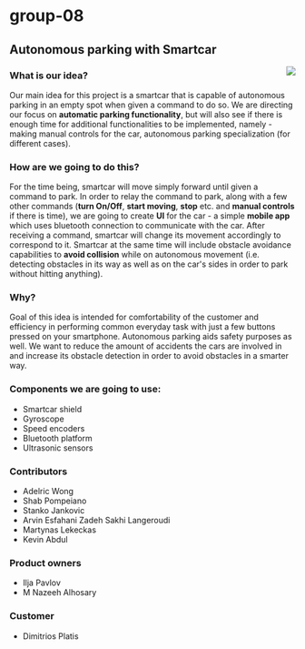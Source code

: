 # group-08

## Autonomous parking with Smartcar

<img align="right" src="https://im.ezgif.com/tmp/ezgif-1-87897a53c99a.gif">

### What is our idea?

Our main idea for this project is a smartcar that is capable of autonomous parking in an empty spot when given a command to do so. We are directing our focus on **automatic parking functionality**, but will also see if there is enough time for additional functionalities to be implemented, namely - making manual controls for the car, autonomous parking specialization (for different cases).



### How are we going to do this?
For the time being, smartcar will move simply forward until given a command to park. In order to relay the command to park, along with a few other commands (**turn On/Off**, **start moving**, **stop** etc. and **manual controls** if there is time), we are going to create **UI** for the car - a simple **mobile app** which uses bluetooth connection to communicate with the car. After receiving a command, smartcar will change its movement accordingly to correspond to it. Smartcar at the same time will include obstacle avoidance capabilities to **avoid collision** while on autonomous movement (i.e. detecting obstacles in its way as well as on the car's sides in order to park without hitting anything).

### Why?
Goal of this idea is intended for comfortability of the customer and efficiency in performing common everyday task with just a few buttons pressed on your smartphone. Autonomous parking aids safety purposes as well. We want to reduce the amount of accidents the cars are involved in and increase its obstacle detection in order to avoid obstacles in a smarter way.

### Components we are going to use:
  - Smartcar shield
  - Gyroscope
  - Speed encoders
  - Bluetooth platform
  - Ultrasonic sensors
  
### Contributors
- Adelric Wong
- Shab Pompeiano
- Stanko Jankovic
- Arvin Esfahani Zadeh Sakhi Langeroudi
- Martynas Lekeckas
- Kevin Abdul

### Product owners
- Ilja Pavlov
- M Nazeeh Alhosary

### Customer
- Dimitrios Platis

